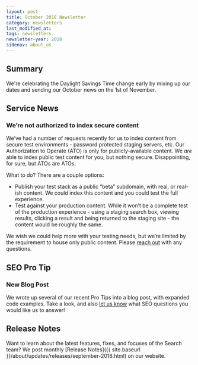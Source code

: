 ```yaml
---
layout: post
title: October 2018 Newsletter
category: newsletters
last_modified_at: 
tags: newsletters
newsletter-year: 2018
sidenav: about_us
---
```


## Summary

We're celebrating the Daylight Savings Time change early by mixing up our dates and sending our October news on the 1st of November.

## Service News

### We’re not authorized to index secure content

We’ve had a number of requests recently for us to index content from secure test environments - password protected staging servers, etc. Our Authorization to Operate (ATO) is only for publicly-available content. We *are* able to index public test content for you, but nothing secure. Disappointing, for sure, but ATOs are ATOs.

What to do? There are a couple options:

- Publish your test stack as a public “beta” subdomain, with real, or real-ish content. We could index this content and you could test the full experience.
- Test against your production content. While it won’t be a complete test of the production experience - using a staging search box, viewing results, clicking a result and being returned to the staging site - the content would be roughly the same.

We wish we could help more with your testing needs, but we’re limited by the requirement to house only public content. Please <a href="mailto:search@gsa.gov">reach out</a> with any questions.

## SEO Pro Tip

### New Blog Post

We wrote up several of our recent Pro Tips into a blog post, with expanded code examples. Take a look, and also <a href="mailto:search@gsa.gov">let us know</a> what SEO questions you would like us to answer!

## Release Notes

Want to learn about the latest features, fixes, and focuses of the Search team? We post monthly [Release Notes]({{ site.baseurl }}/about/updates/releases/september-2018.html) on our website.